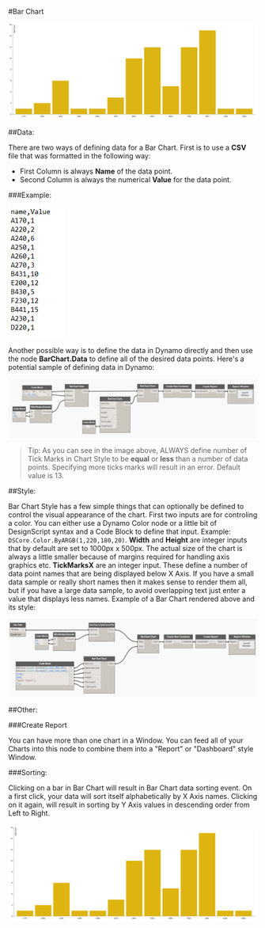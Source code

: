 #Bar Chart

![](barChart/barChartImage.PNG)

##Data:

There are two ways of defining data for a Bar Chart. First is to use a <b>CSV</b> file that was formatted in the following way: 

* First Column is always <b>Name</b> of the data point.
* Second Column is always the numerical <b>Value</b> for the data point.

###Example: 

![](barChart/dataSample.PNG)

Another possible way is to define the data in Dynamo directly and then use the node <b>BarChart.Data</b> to define all of the desired data points. Here's a potential sample of defining data in Dynamo:

![](barChart/manualData.PNG)

<blockquote>
Tip: As you can see in the image above, ALWAYS define number of Tick Marks in Chart Style to be <b>equal</b> or <b>less</b> than a number of data points. Specifying more ticks marks will result in an error. Default value is 13. 
</blockquote>

##Style:

Bar Chart Style has a few simple things that can optionally be defined to control the visual appearance of the chart. First two inputs are for controling a color. You can either use a Dynamo Color node or a little bit of DesignScript syntax and a Code Block to define that input. Example: `DSCore.Color.ByARGB(1,220,180,20)`. <b>Width</b> and <b>Height</b> are integer inputs that by default are set to 1000px x 500px. The actual size of the chart is always a little smaller because of margins required for handling axis graphics etc. <b>TickMarksX</b> are an integer input. These define a number of data point names that are being displayed below X Axis. If you have a small data sample or really short names then it makes sense to render them all, but if you have a large data sample, to avoid overlapping text just enter a value that displays less names. Example of a Bar Chart rendered above and its style: 

![](barChart/style.PNG)

##Other:

###Create Report

You can have more than one chart in a Window. You can feed all of your Charts into this node to combine them into a "Report" or "Dashboard" style Window. 

###Sorting:

Clicking on a bar in Bar Chart will result in Bar Chart data sorting event. On a first click, your data will sort itself alphabetically by X Axis names. Clicking on it again, will result in sorting by Y Axis values in descending order from Left to Right. 

![](barChart/barChartAnimation.gif)



